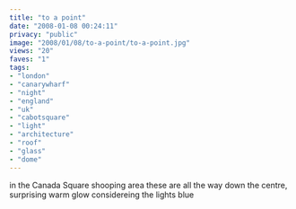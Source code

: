 ```yaml
---
title: "to a point"
date: "2008-01-08 00:24:11"
privacy: "public"
image: "2008/01/08/to-a-point/to-a-point.jpg"
views: "20"
faves: "1"
tags:
- "london"
- "canarywharf"
- "night"
- "england"
- "uk"
- "cabotsquare"
- "light"
- "architecture"
- "roof"
- "glass"
- "dome"
---
```

in the Canada Square shooping area these are all the way down the centre, surprising warm glow considereing the lights blue
